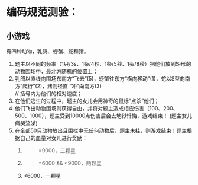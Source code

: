 # 编码规范测验：
## 小游戏
有四种动物，乳鸽、螃蟹、蛇和猪。
1. 题主以不同的频率（1只/3s、1条/4秒、1条/5秒、1头/8秒）把他们放到矩形的动物围场中，最北方随机的位置上；
2. 乳鸽以直线向围场东南方“飞去”(5)，螃蟹往东方“横向移动”(1)，蛇以S型向南方“爬行”(2)，猪则径直 “冲”向南方(3)     
    // 括号内为他们的相对速度；  
3. 在他们逃生的过程中，题主的女儿会用神奇的鼠标“点杀”他们；
4. 他们飞出动物围场则获得自由，并将对题主造成相应伤害（100、200、500、1000），题主受到10000点伤害后会去地狱忏悔，游戏结束！
    (题主女儿痛哭流涕)
5. 在全部50只动物放出且围栏中无任何动物后，题主未挂，则游戏结束！题主根据自己的血量对女儿进行奖励：
    1) >=9000，三颗星
    2) >=6000 && <9000，两颗星
    3) <6000，一颗星
